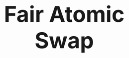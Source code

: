 <br>
<br>
<br>
<br>
<br>
<h1 align="center" style="font-size:500%";>Fair Atomic Swap</h1>
<br>
<br>
<br>
<br>
<br>
<br>